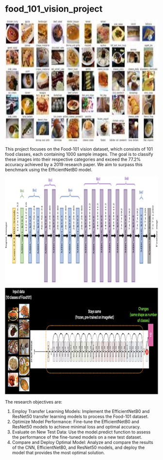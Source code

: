# food_101_vision_project
<img src="food101.jpg" alt="food101" width="800" height="400">
<p>This project focuses on the Food-101 vision dataset, which consists of 101 food classes, each containing 1000 sample images. The goal is to classify these images into their respective categories and exceed the 77.2% accuracy achieved by a 2019 research paper. We aim to surpass this benchmark using the EfficientNetB0 model.</p>
<img src="The-detailed-architecture-of-EfficientNet-B0-EfficientNet-B0-consists-of-seven-blocks.png" alt="EfficientNetB0" width="700" height="350">
<p></p>
<img src="04-resnet-feature-extractor.png" alt="Resnet" width="700" height="350">
<p>The research objectives are:</p>
<ol>
  <li>Employ Transfer Learning Models: Implement the EfficientNetB0 and ResNet50 transfer learning models to process the Food-101 dataset.</li>
   <li>Optimize Model Performance: Fine-tune the EfficientNetB0 and ResNet50 models to achieve minimal loss and optimal accuracy.</li>
   <li>Evaluate on New Test Data: Use the model.predict function to assess the performance of the fine-tuned models on a new test dataset.</li>
   <li>Compare and Deploy Optimal Model: Analyze and compare the results of the CNN, EfficientNetB0, and ResNet50 models, and deploy the model that provides the most optimal solution.</li>
</ol>






